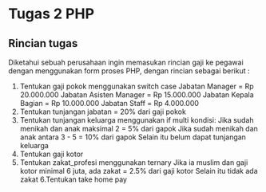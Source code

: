 # Tugas 2 PHP

## Rincian tugas 
Diketahui sebuah perusahaan ingin memasukan rincian gaji ke pegawai dengan menggunakan form proses PHP, dengan rincian sebagai berikut :
1. Tentukan gaji pokok menggunakan switch case
        Jabatan Manager = Rp 20.000.000
        Jabatan Asisten Manager = Rp 15.000.000
        Jabatan Kepala Bagian = Rp 10.000.000
        Jabatan Staff = Rp 4.000.000
2. Tentukan tunjangan jabatan = 20% dari gaji pokok
3. Tentukan tunjangan keluarga menggunakan if multi kondisi:
        Jika sudah menikah dan anak maksimal 2 = 5% dari gapok
        Jika sudah menikah dan anak antara 3 - 5 = 10% dari gapok
        Selain itu belum dapat tunjangan keluarga
4. Tentukan gaji kotor
5. Tentukan zakat_profesi menggunakan ternary
        Jika ia muslim dan gaji kotor minimal 6 juta, ada zakat = 2.5% dari gaji kotor
        Selain itu tidak ada zakat
6.Tentukan take home pay

